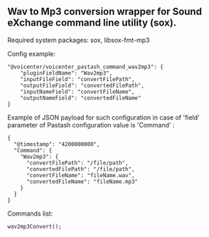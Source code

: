 Wav to Mp3 conversion wrapper for Sound eXchange command line utility (sox).
---

Required system packages:
sox, libsox-fmt-mp3

Config example:
````
"@voicenter/voicenter_pastash_command_wav2mp3": {
    "pluginFieldName": "Wav2mp3",
    "inputFileField": "convertFilePath",
    "outputFileField": "convertedFilePath",
    "inputNameField": "convertFileName",
    "outputNameField": "convertedFileName"
}
````

Example of JSON payload for such configuration in case of 'field' parameter of Pastash configuration value is 'Command' :
````
{
  "@timestamp": "4200000000",
  "Command": {
    "Wav2mp3": {
      "convertFilePath": "/file/path",
      "convertedFilePath": "/file/path",
      "convertFileName": "fileName.wav",
      "convertedFileName": "fileName.mp3"
    }
  }
}
````

Commands list:
````
wav2mp3Convert();
````